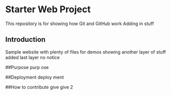 # Starter Web Project

This repository is for showing how Git and GitHub work
Adding in stuff

## Introduction

Sample website with plenty of files for demos
showing another layer of stuff added
last layer no notice

##Purpose
purp
ose


##Deployment
deploy
ment

##How to contribute
give
give 2